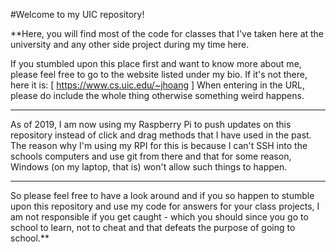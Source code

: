 #Welcome to my UIC repository!

**Here, you will find most of the code for classes that I've taken
here at the university and any other side project during my time
here.

If you stumbled upon this place first and want to know more about me,
please feel free to go to the website listed under my bio.
If it's not there, here it is: [ https://www.cs.uic.edu/~jhoang ]
When entering in the URL, please do include the whole thing otherwise
something weird happens.

---

As of 2019, I am now using my Raspberry Pi to push updates on this
repository instead of click and drag methods that I have used in
the past. The reason why I'm using my RPI for this is because
I can't SSH into the schools computers and use git from there and 
that for some reason, Windows (on my laptop, that is) won't allow 
such things to happen.

---

So please feel free to have a look around and if you so happen to stumble
upon this repository and use my code for answers for your class projects, 
I am not responsible if you get caught - which you should since you go to 
school to learn, not to cheat and that defeats the purpose of going to
school.**

